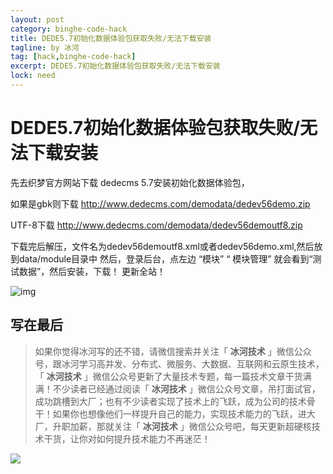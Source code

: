 ```yaml
---
layout: post
category: binghe-code-hack
title: DEDE5.7初始化数据体验包获取失败/无法下载安装
tagline: by 冰河
tag: [hack,binghe-code-hack]
excerpt: DEDE5.7初始化数据体验包获取失败/无法下载安装
lock: need
---
```


# DEDE5.7初始化数据体验包获取失败/无法下载安装

先去织梦官方网站下载 dedecms 5.7安装初始化数据体验包，

如果是gbk则下载
http://www.dedecms.com/demodata/dedev56demo.zip

UTF-8下载
http://www.dedecms.com/demodata/dedev56demoutf8.zip

下载完后解压，文件名为dedev56demoutf8.xml或者dedev56demo.xml,然后放到data/module目录中
然后，登录后台，点左边 “模块” “ 模块管理”   就会看到“测试数据”，然后安装，下载！ 更新全站！

![img](https://img-blog.csdnimg.cn/20181221215824998.png)



## 写在最后

> 如果你觉得冰河写的还不错，请微信搜索并关注「 **冰河技术** 」微信公众号，跟冰河学习高并发、分布式、微服务、大数据、互联网和云原生技术，「 **冰河技术** 」微信公众号更新了大量技术专题，每一篇技术文章干货满满！不少读者已经通过阅读「 **冰河技术** 」微信公众号文章，吊打面试官，成功跳槽到大厂；也有不少读者实现了技术上的飞跃，成为公司的技术骨干！如果你也想像他们一样提升自己的能力，实现技术能力的飞跃，进大厂，升职加薪，那就关注「 **冰河技术** 」微信公众号吧，每天更新超硬核技术干货，让你对如何提升技术能力不再迷茫！


![](https://img-blog.csdnimg.cn/20200906013715889.png)